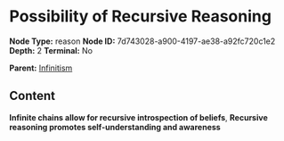 # Possibility of Recursive Reasoning

**Node Type:** reason
**Node ID:** 7d743028-a900-4197-ae38-a92fc720c1e2
**Depth:** 2
**Terminal:** No

**Parent:** [Infinitism](infinitism.md)

## Content

**Infinite chains allow for recursive introspection of beliefs**, **Recursive reasoning promotes self-understanding and awareness**

